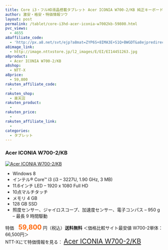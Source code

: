 ```yaml
---
title: Core i3・フルHD液晶搭載タブレット Acer ICONIA W700-2/KB 純正キーボード付き特価59,800円！送料無料！
author: 激安・格安・特価情報ツウ
layout: post
permalink: /tablet/core-i3hd-acer-iconia-w7002kb-59800.html
pvc_views:
  - 4655
a8affiliate_code:
  - 'http://px.a8.net/svt/ejp?a8mat=ZYP6S+8IMA3E+S1Q+BWGDT&a8ejpredirect=http://nttxstore.jp/_II_EI14451263'
a8image_link:
  - http://image.nttxstore.jp/l2_images/E/EI/EI14451263.jpg
a8product:
  - Acer ICONIA W700-2/KB
a8shop:
  - NTT-X
a8price:
  - 59,800
rakuten_affiliate_code:
  - 
rakuten_shop:
  - 楽天店
rakuten_product:
  - 
rakuten_price:
  - 
rakuten_affiliate_link:
  - 
categories:
  - タブレット
---
```

### Acer ICONIA W700-2/KB

<div class="img-bg2 img_L">
  <a title="Acer ICONIA W700-2/KB" href="http://px.a8.net/svt/ejp?a8mat=ZYP6S+8IMA3E+S1Q+BWGDT&a8ejpredirect=http://nttxstore.jp/_II_EI14451263" target="_blank"><img src="http://i2.wp.com/image.nttxstore.jp/l2_images/E/EI/EI14451263.jpg?resize=120%2C120" border="0" alt="Acer ICONIA W700-2/KB" style="border: 0pt none;" data-recalc-dims="1" /></a>
</div>

<!--more-->

  * Windows 8
  * インテル® Core™ i3 (i3 &#8211; 3227U, 1.90 GHz, 3 MB)
  * 11.6インチ LED &#8211; 1920 x 1080 Full HD
  * 10点マルチタッチ
  * メモリ 4 GB
  * 128 GB SSD
  * 照度センサー、ジャイロスコープ、加速度センサー、電子コンパス &#8211; 950 g &#8211; 最長 9 時間駆動

特価　<span style="color: #ff6600; font-size: 150%;"><strong>59,800</strong></span> 円（税込）**送料無料** ＜価格比較サイト最安値 W700-2単体：66,500円＞  
NTT-Xにて特価情報を見る： <span style="font-size: 150%;"><a href="http://px.a8.net/svt/ejp?a8mat=ZYP6S+8IMA3E+S1Q+BWGDT&a8ejpredirect=http://nttxstore.jp/_II_EI14451263" target="_blank">Acer ICONIA W700-2/KB</a></span>
